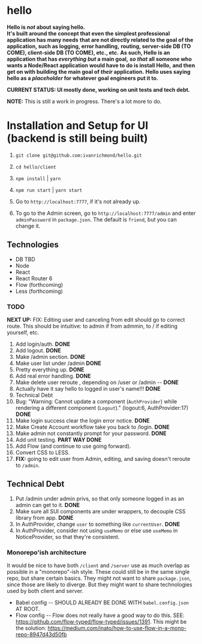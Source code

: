 # hello

**Hello is _not_ about saying hello.**  
**It's built around the concept that even the simplest professional application has many needs**
**that are not directly related to the goal of the application, such as logging, error handling,**
**routing, server-side DB (TO COME), client-side DB (TO COME), etc., etc.**
**As such, Hello is an application that has _everything but_ a main goal,**
**_so that_ all someone who wants a Node/React application would have to do is install Hello,**
**and then get on with building the main goal of _their_ application.**
**Hello uses saying hello as a _placeholder_ for whatever goal engineers put it to.**

**CURRENT STATUS: UI mostly done, working on unit tests and tech debt.**

**NOTE:** This is still a work in progress.  There's a lot more to do.

# Installation and Setup for UI (backend is still being built)

1. `git clone git@github.com:ivanrichmond/hello.git`

2. `cd hello/client`

3. `npm install` | `yarn`

4. `npm run start` | `yarn start`

5. Go to `http://localhost:7777`, if it's not already up.

6. To go to the Admin screen, go to `http://localhost:7777/admin` and enter `adminPassword` in `package.json`.  The default is `friend`, but you can change it.
## Technologies

- DB TBD
- Node
- React
- React Router 6
- Flow (forthcoming)
- Less (forthcoming)
### TODO

**NEXT UP:** FIX: Editing user and canceling from edit should go to correct route.
This should be intuitive: to admin if from admmin, to / if editing yourself, etc.

1. Add login/auth. **DONE**
2. Add logout. **DONE**
3. Make /admin section. **DONE**
4. Make user list under /admin **DONE**
5. Pretty everything up. **DONE**
6. Add real error handling. **DONE**
7. Make delete user reroute , depending on /user or /admin  -- **DONE**
8. Actually have it say hello to logged in user's name!!! **DONE**
9. Technical Debt 
10. Bug: "Warning: Cannot update a component (`AuthProvider`) while rendering a different component (`Logout`)."  (logout:6, AuthProvider:17) **DONE**
11. Make login success clear the login error notice. **DONE**
12. Make Create Account workflow take you back to /login. **DONE**
13. Make admin not constantly prompt for your password. **DONE**
14. Add unit testing. **PART WAY DONE**
15. Add Flow (and continue to use going forward).
16. Convert CSS to LESS.
17. **FIX:** going to edit user from Admin, editing, and saving doesn't reroute to `/admin`.

## Technical Debt
1. Put /admin under admin privs, so that only someone logged in as an admin can get to it. **DONE**
2. Make sure all SUI components are under wrappers, to decouple CSS library from app. **DONE**
3. In AuthProvider, change `user` to something like `currentUser`. **DONE**
4. In AuthProvider, consider not using `useMemo` or else use `useMemo` in NoticeProvider, so that they're consistent.

### Monorepo'ish architecture

It would be nice to have both `/client` and `/server` use as much overlap as possible in a 
"monorepo"-ish style.  These could still be in the same single repo, but share certain basics.  They might not want to share `package.json`, since those are likely to diverge.  But they might want to share technologies used by both client and server.

* Babel config -- SHOULD ALREADY BE DONE WITH `babel.config.json` AT ROOT.
* Flow config -- Flow does not really have a good way to do this.  SEE: https://github.com/flow-typed/flow-typed/issues/1391.  This might be the solution: https://medium.com/inato/how-to-use-flow-in-a-mono-repo-8947d43d50fb

